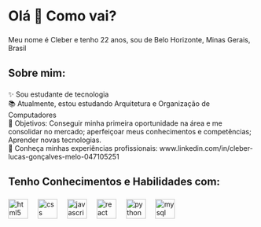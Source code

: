 <h1 align="left">Olá 👋 Como vai?</h1>

###

<p align="left">Meu nome é Cleber e tenho 22 anos, sou de Belo Horizonte, Minas Gerais, Brasil</p>

###

<h2 align="left">Sobre mim:</h2>

###

<p align="left">✨ Sou estudante de tecnologia<br>📚 Atualmente, estou estudando Arquitetura e Organização de Computadores<br>🎯 Objetivos: Conseguir minha primeira oportunidade na área e me consolidar no mercado; aperfeiçoar meus conhecimentos e competências; Aprender novas tecnologias.<br>💼 Conheça minhas experiências profissionais: www.linkedin.com/in/cleber-lucas-gonçalves-melo-047105251 </p>

###

<h2 align="left">Tenho Conhecimentos e Habilidades com:</h2>

###

<div align="left">
  <img src="https://cdn.jsdelivr.net/gh/devicons/devicon/icons/html5/html5-original.svg" height="40" alt="html5 logo"  />
  <img width="12" />
    <img src="https://cdn.jsdelivr.net/gh/devicons/devicon/icons/css3/css3-original.svg" height="40" alt="css logo"  />
  <img width="12" />
  <img src="https://cdn.jsdelivr.net/gh/devicons/devicon/icons/javascript/javascript-original.svg" height="40" alt="javascript logo"  />
  <img width="12" />
  <img src="https://cdn.jsdelivr.net/gh/devicons/devicon/icons/react/react-original.svg" height="40" alt="react logo"  />
  <img width="12" />
  <img src="https://cdn.jsdelivr.net/gh/devicons/devicon/icons/python/python-original.svg" height="40" alt="python logo"  />
  <img width="12" />
  <img src="https://cdn.jsdelivr.net/gh/devicons/devicon/icons/mysql/mysql-original.svg" height="40" alt="mysql logo"  />
</div>

###

<!--
**Cleber182/Cleber182** is a ✨ _special_ ✨ repository because its `README.md` (this file) appears on your GitHub profile.

Here are some ideas to get you started:

- 🔭 I’m currently working on ...
- 🌱 I’m currently learning ...
- 👯 I’m looking to collaborate on ...
- 🤔 I’m looking for help with ...
- 💬 Ask me about ...
- 📫 How to reach me: ...
- 😄 Pronouns: ...
- ⚡ Fun fact: ...
-->
